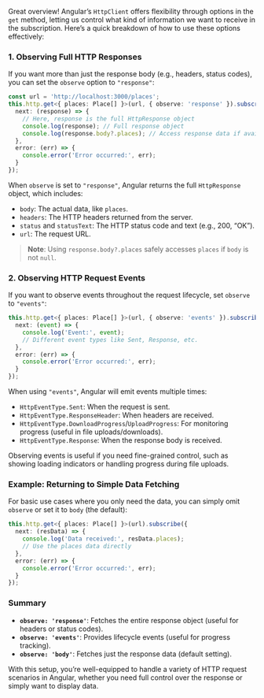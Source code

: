 Great overview! Angular’s `HttpClient` offers flexibility through options in the `get` method, letting us control what kind of information we want to receive in the subscription. Here’s a quick breakdown of how to use these options effectively:

### 1. Observing Full HTTP Responses

If you want more than just the response body (e.g., headers, status codes), you can set the `observe` option to `"response"`:

```typescript
const url = 'http://localhost:3000/places';
this.http.get<{ places: Place[] }>(url, { observe: 'response' }).subscribe({
  next: (response) => {
    // Here, response is the full HttpResponse object
    console.log(response); // Full response object
    console.log(response.body?.places); // Access response data if available
  },
  error: (err) => {
    console.error('Error occurred:', err);
  }
});
```

When `observe` is set to `"response"`, Angular returns the full `HttpResponse` object, which includes:
- `body`: The actual data, like `places`.
- `headers`: The HTTP headers returned from the server.
- `status` and `statusText`: The HTTP status code and text (e.g., 200, “OK”).
- `url`: The request URL.

> **Note**: Using `response.body?.places` safely accesses `places` if `body` is not `null`.

### 2. Observing HTTP Request Events

If you want to observe events throughout the request lifecycle, set `observe` to `"events"`:

```typescript
this.http.get<{ places: Place[] }>(url, { observe: 'events' }).subscribe({
  next: (event) => {
    console.log('Event:', event);
    // Different event types like Sent, Response, etc.
  },
  error: (err) => {
    console.error('Error occurred:', err);
  }
});
```

When using `"events"`, Angular will emit events multiple times:
- `HttpEventType.Sent`: When the request is sent.
- `HttpEventType.ResponseHeader`: When headers are received.
- `HttpEventType.DownloadProgress`/`UploadProgress`: For monitoring progress (useful in file uploads/downloads).
- `HttpEventType.Response`: When the response body is received.

Observing events is useful if you need fine-grained control, such as showing loading indicators or handling progress during file uploads.

### Example: Returning to Simple Data Fetching

For basic use cases where you only need the data, you can simply omit `observe` or set it to `body` (the default):

```typescript
this.http.get<{ places: Place[] }>(url).subscribe({
  next: (resData) => {
    console.log('Data received:', resData.places);
    // Use the places data directly
  },
  error: (err) => {
    console.error('Error occurred:', err);
  }
});
```

### Summary

- **`observe: 'response'`**: Fetches the entire response object (useful for headers or status codes).
- **`observe: 'events'`**: Provides lifecycle events (useful for progress tracking).
- **`observe: 'body'`**: Fetches just the response data (default setting).

With this setup, you’re well-equipped to handle a variety of HTTP request scenarios in Angular, whether you need full control over the response or simply want to display data.
